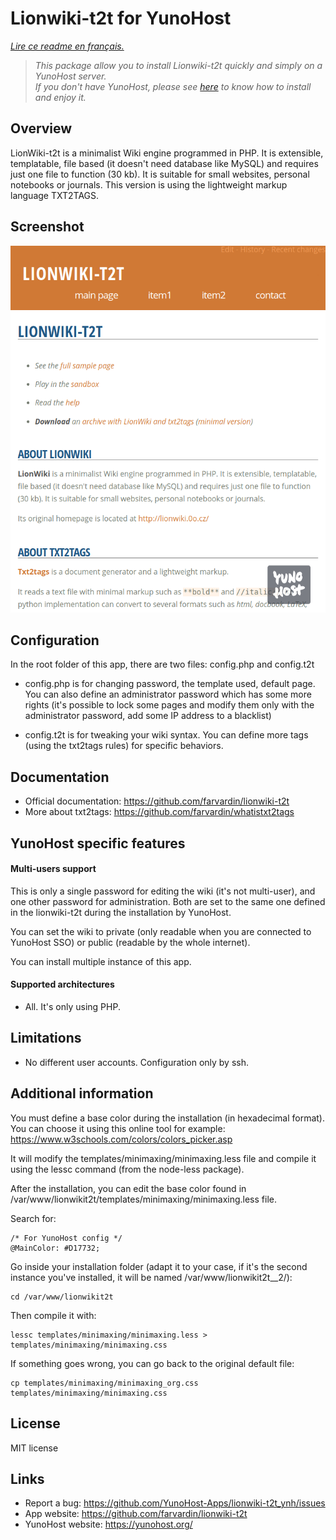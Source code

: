

# Lionwiki-t2t for YunoHost

 
*[Lire ce readme en français.](./README_fr.md)*

> *This package allow you to install Lionwiki-t2t quickly and simply on a YunoHost server.  
If you don't have YunoHost, please see [here](https://yunohost.org/#/install) to know how to install and enjoy it.*

## Overview

LionWiki-t2t is a minimalist Wiki engine programmed in PHP. It is extensible, templatable, file based (it doesn't need database like MySQL) and requires just one file to function (30 kb). It is suitable for small websites, personal notebooks or journals. This version is using the lightweight markup language TXT2TAGS.


## Screenshot

![](screenshot_lionwikit2t.png)


## Configuration

In the root folder of this app, there are two files: config.php and config.t2t

- config.php is for changing password, the template used, default page. You can also define an administrator password which has some more rights (it's possible to lock some pages and modify them only with the administrator password, add some IP address to a blacklist)

- config.t2t is for tweaking your wiki syntax. You can define more tags (using the txt2tags rules) for specific behaviors.


## Documentation

 * Official documentation: https://github.com/farvardin/lionwiki-t2t
 * More about txt2tags: https://github.com/farvardin/whatistxt2tags
 

## YunoHost specific features

#### Multi-users support

This is only a single password for editing the wiki (it's not multi-user), and one other password for administration. Both are set to the same one defined in the lionwiki-t2t during the installation by YunoHost.

You can set the wiki to private (only readable when you are connected to YunoHost SSO) or public (readable by the whole internet).

You can install multiple instance of this app.


#### Supported architectures

* All. It's only using PHP.


## Limitations

* No different user accounts. Configuration only by ssh.


## Additional information

You must define a base color during the installation (in hexadecimal format). You can choose it using this online tool for example: https://www.w3schools.com/colors/colors_picker.asp


It will modify the templates/minimaxing/minimaxing.less file and compile it using the lessc command (from the node-less package).

After the installation, you can edit the base color found in /var/www/lionwikit2t/templates/minimaxing/minimaxing.less file.

Search for:

```
/* For YunoHost config */
@MainColor: #D17732;
```

Go inside your installation folder (adapt it to your case, if it's the second instance you've installed, it will be named /var/www/lionwikit2t__2/):

```
cd /var/www/lionwikit2t
```


Then compile it with:

```
lessc templates/minimaxing/minimaxing.less > templates/minimaxing/minimaxing.css
```

If something goes wrong, you can go back to the original default file:

```
cp templates/minimaxing/minimaxing_org.css templates/minimaxing/minimaxing.css
```


## License

MIT license


## Links

 * Report a bug: https://github.com/YunoHost-Apps/lionwiki-t2t_ynh/issues
 * App website: https://github.com/farvardin/lionwiki-t2t
 * YunoHost website: https://yunohost.org/

